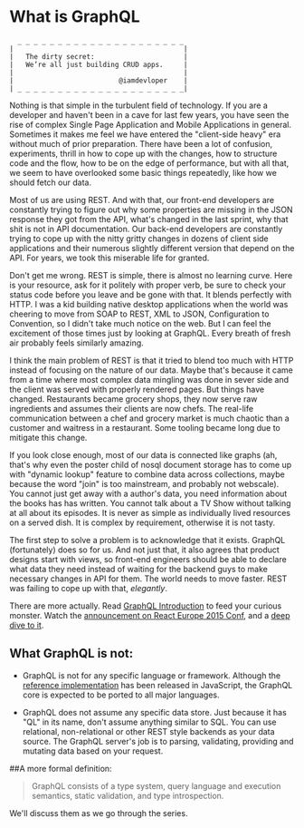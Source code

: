 # What is GraphQL

```
  _ _ _ _ _ _ _ _ _ _ _ _ _ _ _ _ _ _ _ _ _
|                                          |
|   The dirty secret:                      |
|   We’re all just building CRUD apps.     |
|                                          |
|                          @iamdevloper    |
| _ _ _ _ _ _ _ _ _ _ _ _ _ _ _ _ _ _ _ _ _|
```
Nothing is that simple in the turbulent field of technology. If you are a developer and haven't been in a cave for last few years, you have seen the rise of complex Single Page Application and Mobile Applications in general. Sometimes it makes me feel we have entered the "client-side heavy" era without much of prior preparation. There have been a lot of confusion, experiments, thrill in how to cope up with the changes, how to structure code and the flow, how to be on the edge of performance, but with all that, we seem to have overlooked some basic things repeatedly, like how we should fetch our data.

Most of us are using REST. And with that, our front-end developers are constantly trying to figure out why some properties are missing in the JSON response they got from the API, what's changed in the last sprint, why that shit is not in API documentation. Our back-end developers are constantly trying to cope up with the nitty gritty changes in dozens of client side applications and their numerous slightly different version that depend on the API. For years, we took this miserable life for granted.

Don't get me wrong. REST is simple, there is almost no learning curve. Here is your resource, ask for it politely with proper verb, be sure to check your status code before you leave and be gone with that. It blends perfectly with HTTP. I was a kid building native desktop applications when the world was cheering to move from SOAP to REST, XML to JSON, Configuration to Convention, so I didn't take much notice on the web. But I can feel the excitement of those times just by looking at GraphQL. Every breath of fresh air probably feels similarly amazing.

I think the main problem of REST is that it tried to blend too much with HTTP instead of focusing on the nature of our data. Maybe that's because it came from a time where most complex data mingling was done in sever side and the client was served with properly rendered pages. But things have changed. Restaurants became grocery shops, they now serve raw ingredients and assumes their clients are now chefs. The real-life communication between a chef and grocery market is much chaotic than a customer and waitress in a restaurant. Some tooling became long due to mitigate this change.

If you look close enough, most of our data is connected like graphs (ah, that's why even the poster child of nosql document storage has to come up with "dynamic lookup" feature to combine data across collections, maybe because the word "join" is too mainstream, and probably not webscale). You cannot just get away with a author's data, you need information about the books has has written. You cannot talk about a TV Show without talking at all about its episodes. It is never as simple as individually lived resources on a served dish. It is complex by requirement, otherwise it is not tasty.

The first step to solve a problem is to acknowledge that it exists. GraphQL (fortunately) does so for us. And not just that, it also agrees that product designs start with views, so front-end engineers should be able to declare what data they need instead of waiting for the backend guys to make necessary changes in API for them. The world needs to move faster. REST was failing to cope up with that, *elegantly*.


There are more actually. Read [GraphQL Introduction](http://facebook.github.io/react/blog/2015/05/01/graphql-introduction.html) to feed your curious monster. Watch the [announcement on React Europe 2015 Conf](https://www.youtube.com/watch?v=WQLzZf34FJ8), and a [deep dive to it](https://www.youtube.com/watch?v=gY48GW87Feo).


## What GraphQL is not:

* GraphQL is not for any specific language or framework. Although the [reference implementation](https://github.com/graphql/graphql-js) has been released in JavaScript, the GraphQL core is expected to be ported to all major languages.

* GraphQL does not assume any specific data store. Just because it has "QL" in its name, don't assume anything similar to SQL. You can use relational, non-relational or other REST style backends as your data source. The GraphQL server's job is to parsing, validating, providing and mutating data based on your request.

##A more formal definition:
> GraphQL consists of a type system, query language and execution semantics, static validation, and type introspection.

We'll discuss them as we go through the series.
